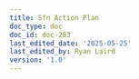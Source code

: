 ```yaml
---
title: Sfn Action Plan
doc_type: doc
doc_id: doc-283
last_edited_date: '2025-05-25'
last_edited_by: Ryan Laird
version: '1.0'
---
```



